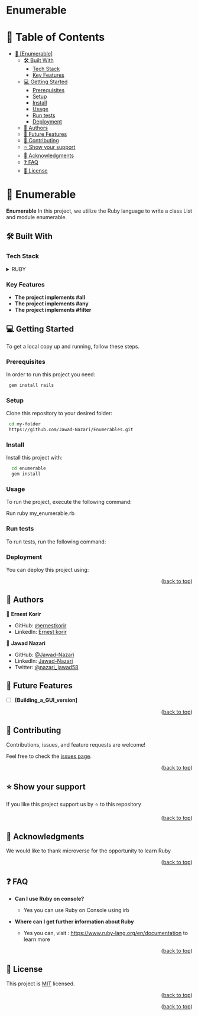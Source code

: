 # Enumerable

# 📗 Table of Contents
- [📖 \[Enumerable\] ](#-enumerable-)
  - [🛠 Built With ](#-built-with-)
    - [Tech Stack ](#tech-stack-)
    - [Key Features ](#key-features-)
  - [💻 Getting Started ](#-getting-started-)
    - [Prerequisites](#prerequisites)
    - [Setup](#setup)
    - [Install](#install)
    - [Usage](#usage)
    - [Run tests](#run-tests)
    - [Deployment](#deployment)
  - [👥 Authors ](#-authors-)
  - [🔭 Future Features ](#-future-features-)
  - [🤝 Contributing ](#-contributing-)
  - [⭐️ Show your support ](#️-show-your-support-)
  - [🙏 Acknowledgments ](#-acknowledgments-)
  - [❓ FAQ ](#-faq-)
  - [📝 License ](#-license-)
<!-- PROJECT DESCRIPTION -->

# 📖 Enumerable <a name="about-project"></a>

**Enumerable** In this project, we utilize the Ruby language to write a class List and module enumerable.

## 🛠 Built With <a name="built-with"></a>

### Tech Stack <a name="tech-stack"></a>


<details>
<summary>RUBY</summary>
  <ul>
    <li><a href="https://guides.rubyonrails.org/">Ruby On Rails</a></li>
  </ul>
</details>

### Key Features <a name="key-features"></a>


- **The project implements #all**
- **The project implements #any**
- **The project implements #filter**


## 💻 Getting Started <a name="getting-started"></a>

To get a local copy up and running, follow these steps.

### Prerequisites


In order to run this project you need:

```sh
 gem install rails
```

### Setup

Clone this repository to your desired folder:

```sh
 cd my-folder
 https://github.com/Jawad-Nazari/Enumerables.git
```

### Install

Install this project with:

```sh
  cd enumerable
  gem install
```

### Usage

To run the project, execute the following command:

Run ruby my_enumerable.rb

### Run tests

To run tests, run the following command:

<!--
Example command:
```sh
  bin/rails test test/models/article_test.rb
```
--->

### Deployment

You can deploy this project using:

<!--
Example:
```sh
```
 -->

<p align="right">(<a href="#readme-top">back to top</a>)</p>

## 👥 Authors <a name="authors"></a>


👤 **Ernest Korir**

- GitHub: [@ernestkorir](https://github.com/ernestkorir)
- LinkedIn: [Ernest korir](https://www.linkedin.com/in/ernest-korir/)

👤 **Jawad Nazari**

- GitHub: [@Jawad-Nazari](https://github.com/Jawad-Nazari)
- LinkedIn: [Jawad-Nazari](https://www.linkedin.com/in/jawad-nazari/)
- Twitter: [@nazari_jawad58](https://twitter.com/nazari_jawad58)


## 🔭 Future Features <a name="future-features"></a>

- [ ] **[Building_a_GUI_version]**

<p align="right">(<a href="#readme-top">back to top</a>)</p>

<!-- CONTRIBUTING -->

## 🤝 Contributing <a name="contributing"></a>

Contributions, issues, and feature requests are welcome!

Feel free to check the [issues page](https://github.com/Jawad-Nazari/Enumerables/issues).

<p align="right">(<a href="#readme-top">back to top</a>)</p>


<!-- SUPPORT -->

## ⭐️ Show your support <a name="support"></a>

If you like this project support us by ⭐️ to this repository

<p align="right">(<a href="#readme-top">back to top</a>)</p>

<!-- ACKNOWLEDGEMENTS -->

## 🙏 Acknowledgments <a name="acknowledgements"></a>

We would like to thank microverse for the opportunity to learn Ruby

<p align="right">(<a href="#readme-top">back to top</a>)</p>

<!-- FAQ (optional) -->

## ❓ FAQ <a name="faq"></a>

- **Can I use Ruby on console?**

  - Yes you can use Ruby on Console using irb

- **Where can I get further information about Ruby**

  - Yes you can, visit : https://www.ruby-lang.org/en/documentation to learn more

<p align="right">(<a href="#readme-top">back to top</a>)</p>

## 📝 License <a name="license"></a>

This project is [MIT](./LICENSE) licensed.

<p align="right">(<a href="#readme-top">back to top</a>)</p>
<p align="right">(<a href="#readme-top">back to top</a>)</p>